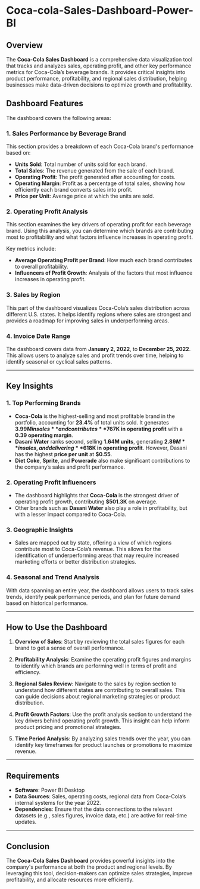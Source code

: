 # Coca-cola-Sales-Dashboard-Power-BI

## Overview
The **Coca-Cola Sales Dashboard** is a comprehensive data visualization tool that tracks and analyzes sales, operating profit, and other key performance metrics for Coca-Cola’s beverage brands. It provides critical insights into product performance, profitability, and regional sales distribution, helping businesses make data-driven decisions to optimize growth and profitability.

## Dashboard Features
The dashboard covers the following areas:

### 1. **Sales Performance by Beverage Brand**
This section provides a breakdown of each Coca-Cola brand's performance based on:
- **Units Sold**: Total number of units sold for each brand.
- **Total Sales**: The revenue generated from the sale of each brand.
- **Operating Profit**: The profit generated after accounting for costs.
- **Operating Margin**: Profit as a percentage of total sales, showing how efficiently each brand converts sales into profit.
- **Price per Unit**: Average price at which the units are sold.

### 2. **Operating Profit Analysis**
This section examines the key drivers of operating profit for each beverage brand. Using this analysis, you can determine which brands are contributing most to profitability and what factors influence increases in operating profit.

Key metrics include:
- **Average Operating Profit per Brand**: How much each brand contributes to overall profitability.
- **Influencers of Profit Growth**: Analysis of the factors that most influence increases in operating profit.

### 3. **Sales by Region**
This part of the dashboard visualizes Coca-Cola’s sales distribution across different U.S. states. It helps identify regions where sales are strongest and provides a roadmap for improving sales in underperforming areas.

### 4. **Invoice Date Range**
The dashboard covers data from **January 2, 2022**, to **December 25, 2022**. This allows users to analyze sales and profit trends over time, helping to identify seasonal or cyclical sales patterns.

---

## Key Insights

### 1. **Top Performing Brands**
- **Coca-Cola** is the highest-selling and most profitable brand in the portfolio, accounting for **23.4%** of total units sold. It generates **$3.99M in sales** and contributes **$767K in operating profit** with a **0.39 operating margin**.
- **Dasani Water** ranks second, selling **1.64M units**, generating **$2.89M** in sales, and delivering **$618K in operating profit**. However, Dasani has the highest **price per unit** at **$0.55**.
- **Diet Coke**, **Sprite**, and **Powerade** also make significant contributions to the company’s sales and profit performance.

### 2. **Operating Profit Influencers**
- The dashboard highlights that **Coca-Cola** is the strongest driver of operating profit growth, contributing **$501.3K** on average.
- Other brands such as **Dasani Water** also play a role in profitability, but with a lesser impact compared to Coca-Cola.

### 3. **Geographic Insights**
- Sales are mapped out by state, offering a view of which regions contribute most to Coca-Cola’s revenue. This allows for the identification of underperforming areas that may require increased marketing efforts or better distribution strategies.

### 4. **Seasonal and Trend Analysis**
With data spanning an entire year, the dashboard allows users to track sales trends, identify peak performance periods, and plan for future demand based on historical performance.

---

## How to Use the Dashboard

1. **Overview of Sales**: 
   Start by reviewing the total sales figures for each brand to get a sense of overall performance.

2. **Profitability Analysis**: 
   Examine the operating profit figures and margins to identify which brands are performing well in terms of profit and efficiency.

3. **Regional Sales Review**: 
   Navigate to the sales by region section to understand how different states are contributing to overall sales. This can guide decisions about regional marketing strategies or product distribution.

4. **Profit Growth Factors**: 
   Use the profit analysis section to understand the key drivers behind operating profit growth. This insight can help inform product pricing and promotional strategies.

5. **Time Period Analysis**: 
   By analyzing sales trends over the year, you can identify key timeframes for product launches or promotions to maximize revenue.

---

## Requirements

- **Software**: Power BI Desktop
- **Data Sources**: Sales, operating costs, regional data from Coca-Cola’s internal systems for the year 2022.
- **Dependencies**: Ensure that the data connections to the relevant datasets (e.g., sales figures, invoice data, etc.) are active for real-time updates.

---

## Conclusion
The **Coca-Cola Sales Dashboard** provides powerful insights into the company's performance at both the product and regional levels. By leveraging this tool, decision-makers can optimize sales strategies, improve profitability, and allocate resources more efficiently.

